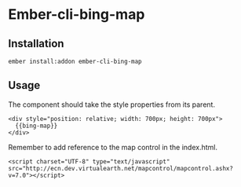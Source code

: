 # Ember-cli-bing-map

## Installation

```
ember install:addon ember-cli-bing-map
``` 

## Usage

The component should take the style properties from its parent.

```
<div style="position: relative; width: 700px; height: 700px">
  {{bing-map}}
</div>

```
Remember to add reference to the map control in the index.html.
```
<script charset="UTF-8" type="text/javascript" src="http://ecn.dev.virtualearth.net/mapcontrol/mapcontrol.ashx?v=7.0"></script>
```
